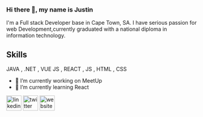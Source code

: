 

### Hi there 👋, my name is Justin


I'm a Full stack Developer base in Cape Town, SA. I have serious passion for web Development,currently graduated with a national diploma in information technology.

## Skills

JAVA ,
.NET ,
VUE JS ,
REACT ,
JS ,
HTML ,
CSS 

- 🔭 I’m currently working on MeetUp 
- 🌱 I’m currently learning React 



[<img src='https://cdn.jsdelivr.net/npm/simple-icons@3.0.1/icons/linkedin.svg' alt='linkedin' height='40'>](https://www.linkedin.com/in/https://www.linkedin.com/in/justin-kokolo-98450815a//)  [<img src='https://cdn.jsdelivr.net/npm/simple-icons@3.0.1/icons/twitter.svg' alt='twitter' height='40'>](https://twitter.com/justinkokolo)  [<img src='https://cdn.jsdelivr.net/npm/simple-icons@3.0.1/icons/icloud.svg' alt='website' height='40'>](v)  

